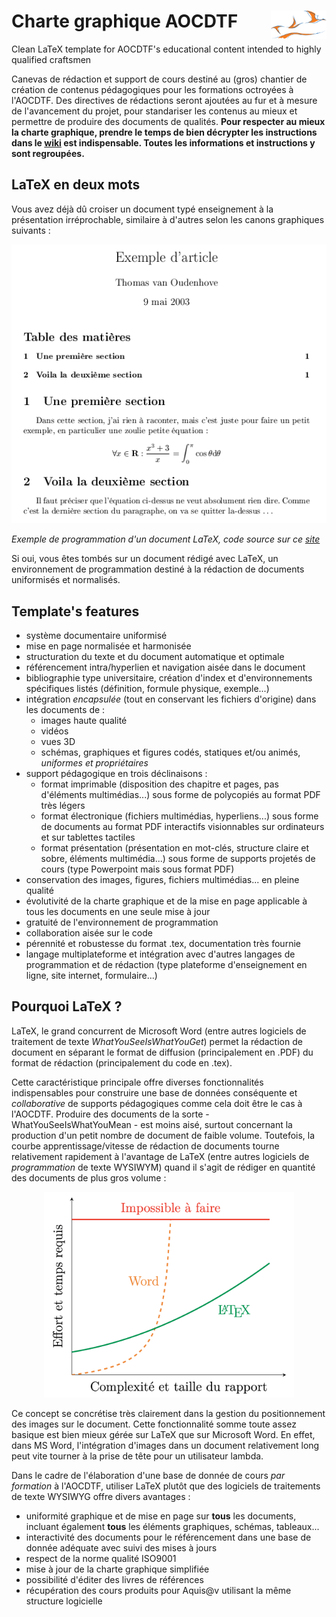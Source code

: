 # Charte graphique AOCDTF <img src="fichiers_github/logo_compagnons.png" align="right" height="45"/>

Clean LaTeX template for AOCDTF's educational content intended to highly qualified craftsmen

Canevas de rédaction et support de cours destiné au (gros) chantier de création de contenus pédagogiques pour les formations octroyées à l'AOCDTF. Des directives de rédactions seront ajoutées au fur et à mesure de l'avancement du projet, pour standariser les contenus au mieux et permettre de produire des documents de qualités.
**Pour respecter au mieux la charte graphique, prendre le temps de bien décrypter les instructions dans le [wiki](https://github.com/aocdtf-mta/AOCDTF-template/wiki) est indispensable. Toutes les informations et instructions y sont regroupées.**

## LaTeX en deux mots

Vous avez déjà dû croiser un document typé enseignement à la présentation irréprochable, similaire à d'autres selon les canons graphiques suivants :

<p align="center">
	<img src="fichiers_github/exemple_programmation.png" width="600" />
</p>

*Exemple de programmation d'un document LaTeX, code source sur ce [site](https://perso.imt-mines-albi.fr/~vanouden/LaTeX/presentation.html)*


Si oui, vous êtes tombés sur un document rédigé avec LaTeX, un environnement de programmation destiné à la rédaction de documents uniformisés et normalisés.

## Template's features

- système documentaire uniformisé
- mise en page normalisée et harmonisée
- structuration du texte et du document automatique et optimale
- référencement intra/hyperlien et navigation aisée dans le document
- bibliographie type universitaire, création d'index et d'environnements spécifiques listés (définition, formule physique, exemple...)
- intégration _encapsulée_ (tout en conservant les fichiers d'origine) dans les documents de :
	- images haute qualité
	- vidéos
	- vues 3D
	- schémas, graphiques et figures codés, statiques et/ou animés, _uniformes et propriétaires_
- support pédagogique en trois déclinaisons :
	- format imprimable (disposition des chapitre et pages, pas d'éléments multimédias...) sous forme de polycopiés au format PDF très légers
	- format électronique (fichiers multimédias, hyperliens...) sous forme de documents au format PDF interactifs visionnables sur ordinateurs et sur tablettes tactiles
	- format présentation (présentation en mot-clés, structure claire et sobre, éléments multimédia...) sous forme de supports projetés de cours (type Powerpoint mais sous format PDF)
- conservation des images, figures, fichiers multimédias... en pleine qualité
- évolutivité de la charte graphique et de la mise en page applicable à tous les documents en une seule mise à jour
- gratuité de l'environnement de programmation
- collaboration aisée sur le code
- pérennité et robustesse du format .tex, documentation très fournie
- langage multiplateforme et intégration avec d'autres langages de programmation et de rédaction (type plateforme d'enseignement en ligne, site internet, formulaire...)

## Pourquoi LaTeX ?

LaTeX, le grand concurrent de Microsoft Word (entre autres logiciels de traitement de texte _WhatYouSeeIsWhatYouGet_) permet la rédaction de document en séparant le format de diffusion (principalement en .PDF) du format de rédaction (principalement du code en .tex). 

Cette caractéristique principale offre diverses fonctionnalités indispensables pour construire une base de données conséquente et _collaborative_ de supports pédagogiques comme cela doit être le cas à l'AOCDTF.
Produire des documents de la sorte - WhatYouSeeIsWhatYouMean - est moins aisé, surtout concernant la production d'un petit nombre de document de faible volume. Toutefois, la courbe apprentissage/vitesse de rédaction de documents tourne relativement rapidement à l'avantage de LaTeX (entre autres logiciels de _programmation_ de texte WYSIWYM) quand il s'agit de rédiger en quantité des documents de plus gros volume :

<p align="center">
	<img src="fichiers_github/courbe_word_latex.png" width="400" />
</p>

Ce concept se concrétise très clairement dans la gestion du positionnement des images sur le document. Cette fonctionnalité somme toute assez basique est bien mieux gérée sur LaTeX que sur Microsoft Word. En effet, dans MS Word, l'intégration d'images dans un document relativement long peut vite tourner à la prise de tête pour un utilisateur lambda.

Dans le cadre de l'élaboration d'une base de donnée de cours _par formation_ à l'AOCDTF, utiliser LaTeX plutôt que des logiciels de traitements de texte WYSIWYG offre divers avantages :
- uniformité graphique et de mise en page sur **tous** les documents, incluant également **tous** les éléments graphiques, schémas, tableaux...
- interactivité des documents pour le référencement dans une base de donnée adéquate avec suivi des mises à jours
- respect de la norme qualité ISO9001
- mise à jour de la charte graphique simplifiée
- possibilité d'éditer des livres de références
- récupération des cours produits pour Aquis@v utilisant la même structure logicielle

